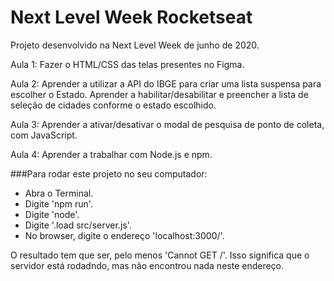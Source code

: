 # Next Level Week Rocketseat

Projeto desenvolvido na Next Level Week de junho de 2020.

Aula 1: Fazer o HTML/CSS das telas presentes no Figma.

Aula 2: Aprender a utilizar a API do IBGE para criar uma lista suspensa para escolher o Estado.
Aprender a habilitar/desabilitar e preencher a lista de seleção de cidades conforme o estado escolhido.

Aula 3: Aprender a ativar/desativar o modal de pesquisa de ponto de coleta, com JavaScript.

Aula 4: Aprender a trabalhar com Node.js e npm.


###Para rodar este projeto no seu computador:
* Abra o Terminal.
* Digite 'npm run'.
* Digite 'node'.
* Digite '.load src/server.js'.
* No browser, digite o endereço 'localhost:3000/'.

O resultado tem que ser, pelo menos 'Cannot GET /'. Isso significa que o servidor está rodadndo, mas não encontrou 
nada neste endereço.
